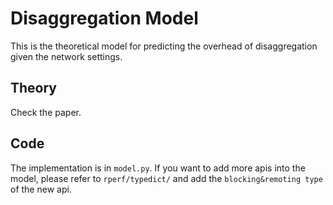 # Disaggregation Model

This is the theoretical model for predicting the overhead of disaggregation given the network settings.

## Theory

Check the paper.

## Code

The implementation is in `model.py`. If you want to add more apis into the model, please refer to `rperf/typedict/` and add the `blocking&remoting type` of the new api.
